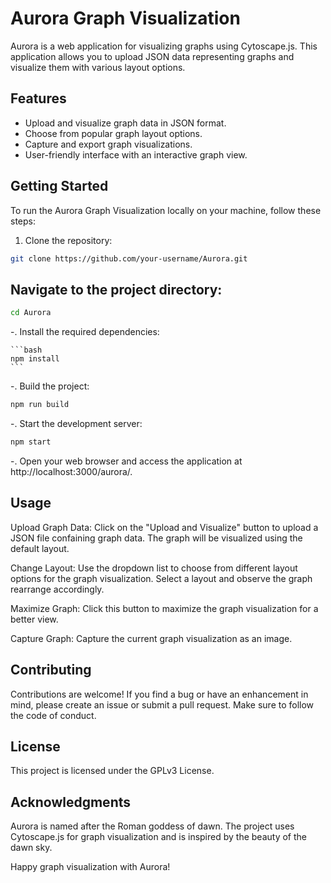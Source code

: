 # Aurora Graph Visualization

Aurora is a web application for visualizing graphs using Cytoscape.js.
This application allows you to upload JSON data representing graphs and visualize them with various layout options.

## Features

- Upload and visualize graph data in JSON format.
- Choose from popular graph layout options.
- Capture and export graph visualizations.
- User-friendly interface with an interactive graph view.

## Getting Started

To run the Aurora Graph Visualization locally on your machine, follow these steps:

1. Clone the repository:

```bash
git clone https://github.com/your-username/Aurora.git
```

## Navigate to the project directory:

```bash
cd Aurora
```

-. Install the required dependencies:

    ```bash
    npm install
    ```

-. Build the project:

```bash
npm run build
```

-. Start the development server:

```bash
npm start
```

-. Open your web browser and access the application at http://localhost:3000/aurora/.

## Usage

Upload Graph Data: Click on the "Upload and Visualize" button to upload a JSON file confaining graph data.
The graph will be visualized using the default layout.

Change Layout: Use the dropdown list to choose from different layout options for the graph visualization.
Select a layout and observe the graph rearrange accordingly.

Maximize Graph: Click this button to maximize the graph visualization for a better view.

Capture Graph: Capture the current graph visualization as an image.

## Contributing

Contributions are welcome! If you find a bug or have an enhancement in mind, please create an issue or submit a pull request.
Make sure to follow the code of conduct.

## License

This project is licensed under the GPLv3 License.

## Acknowledgments

Aurora is named after the Roman goddess of dawn.
The project uses Cytoscape.js for graph visualization and is inspired by the beauty of the dawn sky.

Happy graph visualization with Aurora!
